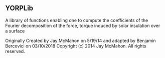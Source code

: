 ## YORPLib

A library of functions enabling one to compute the coefficients of the Fourier decomposition of the force, torque induced by solar insulation over a surface

Originally Created by Jay McMahon on 5/19/14 and adapted by Benjamin Bercovici on 03/10/2018
Copyright (c) 2014 Jay McMahon. All rights reserved.